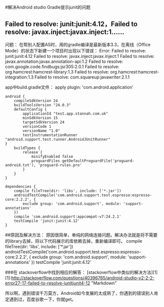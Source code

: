 #解决Android studio Gradle提示junit的问题 
## Failed to resolve: junit:junit:4.12，Failed to resolve: javax.inject:javax.inject:1......


问题：
在帮别人配置AS时，用的gradle编译是最新版本3.3，在离线（Office Mode）的状态下新建一个项目时出现以下错误：
	Error: Failed to resolve: junit:junit:4.12
	Failed to resolve: javax.inject:javax.inject:1
	Failed to resolve: javax.annotation:javax.annotation-api:1.2
	Failed to resolve: com.google.code.findbugs:jsr305:2.0.1
	Failed to resolve: org.hamcrest:hamcrest-library:1.3
	Failed to resolve: org.hamcrest:hamcrest-integration:1.3
	Failed to resolve: com.squareup:javawriter:2.1.1


app中build.gradle文件：
	apply plugin: 'com.android.application'

	android {
		compileSdkVersion 24
		buildToolsVersion "24.0.3"
		defaultConfig {
			applicationId "test.app.stannah.com.uk"
			minSdkVersion 15
			targetSdkVersion 24
			versionCode 1
			versionName "1.0"
			testInstrumentationRunner "android.support.test.runner.AndroidJUnitRunner"
	}
		buildTypes {
			release {
				minifyEnabled false
				proguardFiles getDefaultProguardFile('proguard-android.txt'), 'proguard-rules.pro'
			}
		}
	}

	dependencies {
		compile fileTree(dir: 'libs', include: ['*.jar'])
		androidTestCompile('com.android.support.test.espresso:espresso-core:2.2.2', {
			exclude group: 'com.android.support', module: 'support-annotations'
		})
		compile 'com.android.support:appcompat-v7:24.2.1'
		testCompile 'junit:junit:4.12'
	}


##原因及解决方法：
原因很简单，单纯的网络连接问题。解决办法就是将不需要的library去掉，将以下代码展示的库依赖去掉，重新编译即可。
	compile fileTree(dir: 'libs', include: ['*.jar'])
	androidTestCompile('com.android.support.test.espresso:espresso-core:2.2.2', {
		exclude group: 'com.android.support', module: 'support-annotations'
	})
	testCompile 'junit:junit:4.12'

###在 stackoverflow中找到相应的解答：
[stackoverflow中类似的解决方法][1]
[1]:http://stackoverflow.com/questions/40396765/android-studio-v2-2-2-error27-17-failed-to-resolve-junitjunit4-12 "Markdown"

所以啊，遇到错误千万莫方，Android如今发展的太成熟了，你遇到的错误别人肯定遇到过，百度谷歌一下，你就get。

